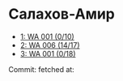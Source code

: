 # Салахов-Амир
- [1: WA 001 (0/10)](1.md)
- [2: WA 006 (14/17)](2.md)
- [3: WA 001 (0/18)](3.md)

Commit: 
 fetched at: 
